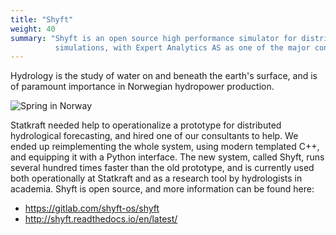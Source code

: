 ```yaml
---
title: "Shyft"
weight: 40
summary: "Shyft is an open source high performance simulator for distributed hydrological
          simulations, with Expert Analytics AS as one of the major contributors."
---
```


Hydrology is the study of water on and beneath the earth's surface, and is of
paramount importance in Norwegian hydropower production.

![Spring in Norway](/img/hydrology.jpg)

Statkraft needed help to operationalize a prototype for distributed
hydrological forecasting, and hired one of our consultants to
help. We ended up reimplementing the whole system, using modern
templated C++, and equipping it with a Python interface. The new
system, called Shyft, runs several hundred times faster than the old
prototype, and is currently used both operationally at Statkraft and
as a research tool by hydrologists in academia.  Shyft is open
source, and more information can be found here:

 * https://gitlab.com/shyft-os/shyft
 * http://shyft.readthedocs.io/en/latest/
